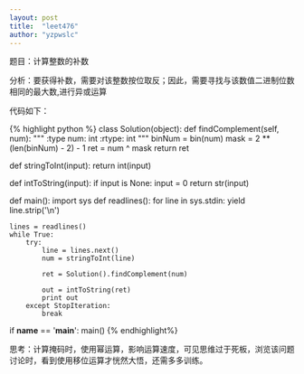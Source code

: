 ```yaml
---
layout: post
title:  "leet476"
author: "yzpwslc"
---
```


<p>题目：计算整数的补数</p>
<p>分析：要获得补数，需要对该整数按位取反；因此，需要寻找与该数值二进制位数相同的最大数,进行异或运算</p>
<p>代码如下：</p>
{% highlight python %}
class Solution(object):
    def findComplement(self, num):
        """
        :type num: int
        :rtype: int
        """
        binNum = bin(num)
        mask = 2 ** (len(binNum) - 2) - 1
        ret = num ^ mask
        return ret


def stringToInt(input):
    return int(input)


def intToString(input):
    if input is None:
        input = 0
    return str(input)


def main():
    import sys
    def readlines():
        for line in sys.stdin:
            yield line.strip('\n')

    lines = readlines()
    while True:
        try:
            line = lines.next()
            num = stringToInt(line)

            ret = Solution().findComplement(num)

            out = intToString(ret)
            print out
        except StopIteration:
            break


if __name__ == '__main__':
    main()
{% endhighlight%}
<p>思考：计算掩码时，使用幂运算，影响运算速度，可见思维过于死板，浏览该问题讨论时，看到使用移位运算才恍然大悟，还需多多训练。</p>

